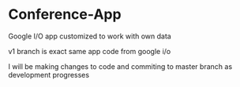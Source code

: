 # Conference-App
Google I/O app customized to work with own data

v1 branch is exact same app code from google i/o

I will be making changes to code and commiting to master branch as development progresses
